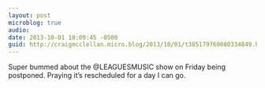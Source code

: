 ```yaml
---
layout: post
microblog: true
audio: 
date: 2013-10-01 18:09:45 -0500
guid: http://craigmcclellan.micro.blog/2013/10/01/t385179760080334849.html
---
```

Super bummed about the @LEAGUESMUSIC show on Friday being postponed. Praying it’s rescheduled for a day I can go.
